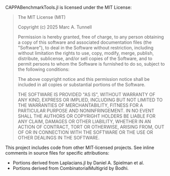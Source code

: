 CAPPABenchmarkTools.jl is licensed under the MIT License:

>  The MIT License (MIT)
>  
>  Copyright (c) 2025 Marc A. Tunnell
>  
>  Permission is hereby granted, free of charge, to any person obtaining a copy of this software and associated documentation files (the "Software"), to deal in the Software without restriction, including without limitation the rights to use, copy, modify, merge, publish, distribute, sublicense, and/or sell copies of the Software, and to permit persons to whom the Software is furnished to do so, subject to the following conditions:
>  
>  The above copyright notice and this permission notice shall be included in all copies or substantial portions of the Software.
>  
>  THE SOFTWARE IS PROVIDED "AS IS", WITHOUT WARRANTY OF ANY KIND, EXPRESS OR IMPLIED, INCLUDING BUT NOT LIMITED TO THE WARRANTIES OF MERCHANTABILITY, FITNESS FOR A PARTICULAR PURPOSE AND NONINFRINGEMENT. IN NO EVENT SHALL THE AUTHORS OR COPYRIGHT HOLDERS BE LIABLE FOR ANY CLAIM, DAMAGES OR OTHER LIABILITY, WHETHER IN AN ACTION OF CONTRACT, TORT OR OTHERWISE, ARISING FROM, OUT OF OR IN CONNECTION WITH THE SOFTWARE OR THE USE OR OTHER DEALINGS IN THE SOFTWARE.


This project includes code from other MIT-licensed projects. See inline comments in source files for specific attributions:

- Portions derived from Laplacians.jl by Daniel A. Spielman et al.
- Portions derived from CombinatorialMultigrid by Bodhi.
